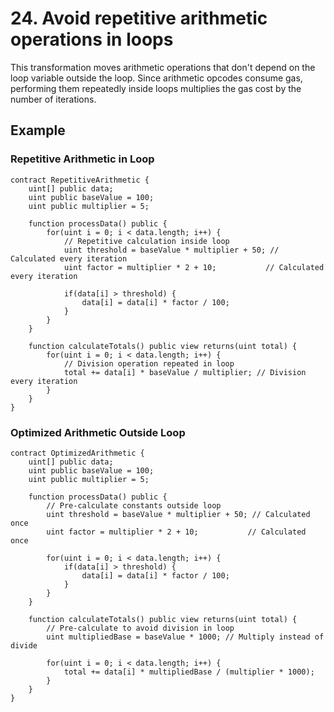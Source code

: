# 24. Avoid repetitive arithmetic operations in loops

This transformation moves arithmetic operations that don't depend on the loop variable outside the loop. Since arithmetic opcodes consume gas, performing them repeatedly inside loops multiplies the gas cost by the number of iterations.

## Example

### Repetitive Arithmetic in Loop
```solidity
contract RepetitiveArithmetic {
    uint[] public data;
    uint public baseValue = 100;
    uint public multiplier = 5;
    
    function processData() public {
        for(uint i = 0; i < data.length; i++) {
            // Repetitive calculation inside loop
            uint threshold = baseValue * multiplier + 50; // Calculated every iteration
            uint factor = multiplier * 2 + 10;           // Calculated every iteration
            
            if(data[i] > threshold) {
                data[i] = data[i] * factor / 100;
            }
        }
    }
    
    function calculateTotals() public view returns(uint total) {
        for(uint i = 0; i < data.length; i++) {
            // Division operation repeated in loop
            total += data[i] * baseValue / multiplier; // Division every iteration
        }
    }
}
```

### Optimized Arithmetic Outside Loop
```solidity
contract OptimizedArithmetic {
    uint[] public data;
    uint public baseValue = 100;
    uint public multiplier = 5;
    
    function processData() public {
        // Pre-calculate constants outside loop
        uint threshold = baseValue * multiplier + 50; // Calculated once
        uint factor = multiplier * 2 + 10;           // Calculated once
        
        for(uint i = 0; i < data.length; i++) {
            if(data[i] > threshold) {
                data[i] = data[i] * factor / 100;
            }
        }
    }
    
    function calculateTotals() public view returns(uint total) {
        // Pre-calculate to avoid division in loop
        uint multipliedBase = baseValue * 1000; // Multiply instead of divide
        
        for(uint i = 0; i < data.length; i++) {
            total += data[i] * multipliedBase / (multiplier * 1000);
        }
    }
}
```